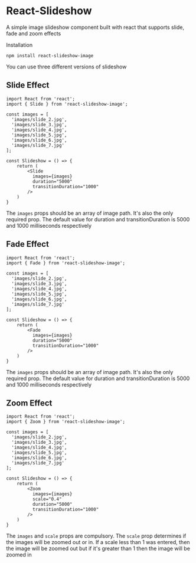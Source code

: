 # React-Slideshow

A simple image slideshow component built with react that supports slide, fade and zoom effects

Installation
```
npm install react-slideshow-image
```

You can use three different versions of slideshow

## Slide Effect
```
import React from 'react';
import { Slide } from 'react-slideshow-image';

const images = [
  'images/slide_2.jpg',
  'images/slide_3.jpg',
  'images/slide_4.jpg',
  'images/slide_5.jpg',
  'images/slide_6.jpg',
  'images/slide_7.jpg'
];

const Slideshow = () => {
    return (
        <Slide
          images={images}
          duration="5000"
          transitionDuration="1000"
        />
    )
}
```
The `images` props should be an array of image path. It's also the only required prop. The default value for duration and transitionDuration is 5000 and 1000 milliseconds respectively

## Fade Effect
```
import React from 'react';
import { Fade } from 'react-slideshow-image';

const images = [
  'images/slide_2.jpg',
  'images/slide_3.jpg',
  'images/slide_4.jpg',
  'images/slide_5.jpg',
  'images/slide_6.jpg',
  'images/slide_7.jpg'
];

const Slideshow = () => {
    return (
        <Fade
          images={images}
          duration="5000"
          transitionDuration="1000"
        />
    )
}
```
The `images` props should be an array of image path. It's also the only required prop. The default value for duration and transitionDuration is 5000 and 1000 milliseconds respectively

## Zoom Effect
```
import React from 'react';
import { Zoom } from 'react-slideshow-image';

const images = [
  'images/slide_2.jpg',
  'images/slide_3.jpg',
  'images/slide_4.jpg',
  'images/slide_5.jpg',
  'images/slide_6.jpg',
  'images/slide_7.jpg'
];

const Slideshow = () => {
    return (
        <Zoom
          images={images}
          scale="0.4"
          duration="5000"
          transitionDuration="1000"
        />
    )
}
```
The `images` and `scale` props are compulsory. The `scale` prop determines if the images will be zoomed out or in. If a scale less than 1 was entered, then the image will be zoomed out but if it's greater than 1 then the image will be zoomed in